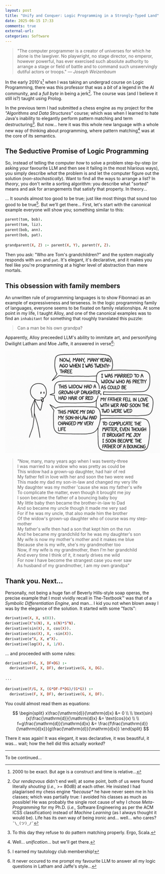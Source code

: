 ```yaml
---
layout: post
title: "Unify and Conquer: Logic Programming in a Strongly-Typed Land"
date: 2025-06-15 17:33
comments: true
external-url:
categories: Software
---
```


> "The computer programmer is a creator of universes for which he alone is the lawgiver. No playwright, no stage director, no emperor, however powerful, has ever exercised such absolute authority to arrange a stage or field of battle and to command such unswervingly dutiful actors or troops." — *Joseph Weizenbaum*

In the early 2010's[^4] when I was taking an undergrad course on Logic Programming, there was this professor that was a *bit* of a legend in the AI community, and a *full byte* in being a jerk[^1]. The course was (and I believe it still is?) taught using Prolog.

[^4]: 2000 to be exact. But age is a construct and time is relative...

[^1]: Our *rendezvous* didn't end well; at some point, both of us were found literally *shouting* (*i.e.,* >= 80dB) at each other. He insisted I had plagiarised my chess engine _\*because\*_ he have never seen me in his classes; which was partially true: I avoided his classes as much as possible! He was probably the single root cause of why I chose *Meta-Programming* for my Ph.D. (*i.e.,* Software Engineering as per the ACM ICSS classification) instead of *Machine Learning* (as I always thought it would be). Life has its own way of being ironic and... well... who cares? `¯\_(ツ)_/¯`

In the previous term I had submitted a chess engine as my project for the *"Algorithms and Data Structures"* course; which was when I learned to hate Java's inability to elegantly perform pattern matching and term destructuring[^2]. But now... here it was this whole new language with a whole new way of thinking about programming, where pattern matching[^3] was at the core of its semantics. 

## The Seductive Promise of Logic Programming

So, instead of telling the computer *how* to solve a problem step-by-step (or asking your favourite LLM and then see it failing in the most hilarious ways), you simply describe *what* the problem is and let the computer figure out the solution (*non-stochastically*). Want to find all the ways to arrange a list? In *theory*, you don't write a sorting algorithm: you describe what "sorted" means and ask for arrangements that satisfy that property. In theory...

... It sounds almost too good to be true; just like most things that sound too good to be true[^5]. But we'll get there... First, let's start with the canonical example everyone will show you; something similar to this:

[^5]: I earned my tautology club membership!

```prolog
parent(tom, bob).
parent(tom, liz).
parent(bob, ann).
parent(bob, pat).

grandparent(X, Z) :- parent(X, Y), parent(Y, Z).
```

Then you ask: "Who are Tom's grandchildren?" and the system magically responds with `ann` and `pat`. It's elegant, it's declarative, and it makes you feel like you're programming at a higher level of abstraction than mere mortals.

## This obsession with family members

An unwritten rule of programming languages is to show Fibonnaci as an example of expressiveness and terseness. In the logic programming family of languages, everyone seems to be fixated on family relationships. At some point in my life, I taught Alloy, and one of the canonical examples was to find an `inhabitant` for something that roughly translated this puzzle:

> Can a man be his own grandpa?

Apparently, Alloy preceeded LLM's ability to immitate art, and personifying Dwilight Latham and Moe Jaffe, it answered in verse[^6]:

[^6]: It never occured to me prompt my favourite LLM to answer all my logic questions in Latham and Jaffe's style...

![Grandpa](/assets/grandpa.png)

> "Now, many, many years ago when I was twenty-three <br>
> I was married to a widow who was pretty as could be <br>
> This widow had a grown-up daughter, had hair of red <br>
> My father fell in love with her and soon the two were wed <br>
> This made my dad my son-in-law and changed my very life <br>
> My daughter was my mother 'cause she was my father's wife <br>
> To complicate the matter, even though it brought me joy <br>
> I soon became the father of a bouncing baby boy <br>
> My little baby then became the brother-in-law to Dad <br>
> And so became my uncle though it made me very sad <br>
> For if he was my uncle, that also made him the brother <br>
> Of the widow's grown-up daughter who of course was my step-mother <br>
> My father's wife then had a son that kept him on the run <br>
> And he became my grandchild for he was my daughter's son <br>
> My wife is now my mother's mother and it makes me blue <br>
> Because she is my wife, she's my grandmother too <br>
> Now, if my wife is my grandmother, then I'm her grandchild <br>
> And every time I think of it, it nearly drives me wild <br>
> For now I have become the strangest case you ever saw <br>
> As husband of my grandmother, I am my own grandpa" <br>

## Thank you. Next...

Personally, not being a huge fan of Beverly Hills-style soap operas, the precise example that I most vividly recall in The-Textbook™ was that of a *Symbolic Differentiation Engine*, and man... I kid you not when blown away I was by the elegance of the solution. It started with some "facts":

[^2]: To this day they refuse to do pattern matching properly. Ergo, Scala.

[^3]: Well... *unification*... but we'll get there.

```prolog
derivative(X, X, s(0)).
derivative(X^s(N), X, s(N)*S^N).
derivative(sin(X), X, cos(X)).
derivative(cos(X), X, -sin(X)).
derivative(e^X, X, e^X).
derivative(log(X), X, 1/X).
```

... and proceeded with some rules:

```prolog
derivative(F+G, X, DF+DG) :- 
  derivative(F, X, DF), derivative(G, X, DG).

...

derivative(F/G, X, (G*DF-F*DG)/(G*G)) :-
  derivative(F, X, DF), derivative(G, X, DF).
```

You could almost read them as equations:

$$
\begin{split}
x\frac{\mathrm{d}}{\mathrm{d}x} &= 0 \\ \\
\text{sin}(x)\frac{\mathrm{d}}{\mathrm{d}x} &= \text{cos}(x) \\ \\
f+g\frac{\mathrm{d}}{\mathrm{d}x} &= \frac{f\frac{\mathrm{d}}{\mathrm{d}x}}{g\frac{\mathrm{d}}{\mathrm{d}x}}
\end{split}
$$

There it was again! It was elegant, it was declarative, it was beautiful, it was... wait; how the hell did this actually *worked*? 

---

To be continued...
